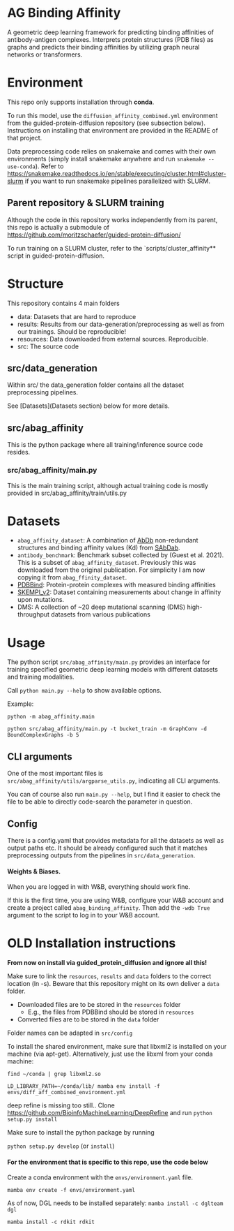 AG Binding Affinity
==========================

A geometric deep learning framework for predicting binding affinities of antibody-antigen complexes. Interprets protein structures (PDB files) as graphs and predicts their binding affinities by utilizing graph neural networks or transformers.

# Environment

This repo only supports installation through **conda**.

To run this model, use the `diffusion_affinity_combined.yml` environment from the guided-protein-diffusion repository (see subsection below). Instructions on installing that environment are provided in the README of that project.

Data preprocessing code relies on snakemake and comes with their own environments (simply install snakemake anywhere and run `snakemake --use-conda`). Refer to https://snakemake.readthedocs.io/en/stable/executing/cluster.html#cluster-slurm if you want to run snakemake pipelines parallelized with SLURM.

## Parent repository & SLURM training

Although the code in this repository works independently from its parent, this repo is actually a submodule of https://github.com/moritzschaefer/guided-protein-diffusion/

To run training on a SLURM cluster, refer to the `scripts/cluster_affinity** script in guided-protein-diffusion.

# Structure

This repository contains 4 main folders

- data: Datasets that are hard to reproduce
- results: Results from our data-generation/preprocessing as well as from our trainings. Should be reproducible!
- resources: Data downloaded from external sources. Reproducible.
- src: The source code

## src/data_generation

Within src/ the data_generation folder contains all the dataset preprocessing pipelines.

See [Datasets](Datasets section) below for more details.

## src/abag_affinity

This is the python package where all training/inference source code resides.

### src/abag_affinity/main.py

This is the main training script, although actual training code is mostly provided in src/abag_affinity/train/utils.py

# Datasets
- `abag_affinity_dataset`: A combination of [AbDb](http://www.abybank.org/abdb/) non-redundant structures and binding affinity values (Kd) from [SAbDab](http://opig.stats.ox.ac.uk/webapps/newsabdab/sabdab/).
- `antibody_benchmark`: Benchmark subset collected by (Guest et al. 2021). This is a subset of `abag_affinity_dataset`. Previously this was downloaded from the original publication. For simplicity I am now copying it from `abag_ffinity_dataset`.
- [PDBBind](http://www.pdbbind.org.cn/): Protein-protein complexes with measured binding affinities
- [SKEMPI_v2](https://life.bsc.es/pid/skempi2): Dataset containing measurements about change in affinity upon mutations.
- DMS: A collection of ~20 deep mutational scanning (DMS) high-throughput datasets from various publications

# Usage

The python script `src/abag_affinity/main.py` provides an interface for training specified geometric deep learning models
with different datasets and training modalities.

Call `python main.py --help` to show available options.

Example:

`python -m abag_affinity.main`

`python src/abag_affinity/main.py -t bucket_train -m GraphConv -d BoundComplexGraphs -b 5`

## CLI arguments

One of the most important files is `src/abag_affinity/utils/argparse_utils.py`, indicating all CLI arguments.

You can of course also run `main.py --help`, but I find it easier to check the file to be able to directly code-search the parameter in question.

## Config

There is a config.yaml that provides metadata for all the datasets as well as output paths etc. It should be already configured such that it matches preprocessing outputs from the pipelines in `src/data_generation`.

#### Weights & Biases.

When you are logged in with W&B, everything should work fine.

If this is the first time, you are using W&B, configure your W&B account and create a project called `abag_binding_affinity`. Then add the `-wdb True` argument to the script to log in to your W&B account.

# OLD Installation instructions

**From now on install via guided_protein_diffusion and ignore all this!**

Make sure to link the `resources`, `results` and `data` folders to the correct location (ln -s). Beware that this repository might on its own deliver a `data` folder.

- Downloaded files are to be stored in the `resources` folder
  - E.g., the files from PDBBind should be stored in `resources`
- Converted files are to be stored in the `data` folder

Folder names can be adapted in `src/config`

To install the shared environment, make sure that libxml2 is installed on your machine (via apt-get). Alternatively, just use the libxml from your conda machine:

`find ~/conda | grep libxml2.so` 

`LD_LIBRARY_PATH=~/conda/lib/ mamba env install -f envs/diff_aff_combined_environment.yml`

deep refine is missing too still.. Clone https://github.com/BioinfoMachineLearning/DeepRefine and run `python setup.py install`

Make sure to install the python package by running

`python setup.py develop` (or `install`)

#### For the environment that is specific to this repo, use the code below

Create a conda environment with the `envs/environment.yaml` file.

`mamba env create -f envs/environment.yaml`

As of now, DGL needs to be installed separately:
`mamba install -c dglteam dgl`

`mamba install -c rdkit rdkit`


